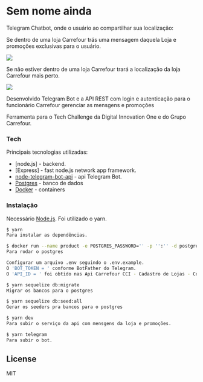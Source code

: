 

# Sem nome ainda

Telegram Chatbot, onde o usuário ao compartilhar sua localização:


Se dentro de uma loja Carrefour trás uma mensagem daquela Loja e promoções exclusivas para o usuário.

![](https://media.giphy.com/media/J5pz2cuqRiPQe1etRr/giphy.gif)


Se não estiver dentro de uma loja Carrefour trará a localização da loja Carrefour mais perto.

![](https://media.giphy.com/media/S7DiqHQGNI44h7zkwI/giphy.gif)



Desenvolvido Telegram Bot e a API REST com login e autenticação para o funcionário Carrefour gerenciar as mensgens e promoções

Ferramenta para o Tech Challenge da Digital Innovation One e do Grupo Carrefour. 

### Tech

Principais tecnologias utilizadas:

* [node.js] - backend.
* [Express] - fast node.js network app framework.
* [node-telegram-bot-api](https://www.npmjs.com/package/node-telegram-bot-api) -  api Telegram Bot.
* [Postgres](https://www.postgresql.org) - banco de dados
* [Docker](www.docker.com) - containers

### Instalação

Necessário [Node.js](https://nodejs.org/). Foi utilizado o yarn.
```sh
$ yarn
Para instalar as dependências.
```

```sh
$ docker run --name product -e POSTGRES_PASSWORD='' -p '':'' -d postgres
Para rodar o postgres
```

```sh
Configurar um arquivo .env seguindo o .env.example.
O 'BOT_TOKEN = ' conforme BotFather do Telegram.
O 'API_ID = ' foi obtido nas Api Carrefour CCI - Cadastro de Lojas - Complemento.
```

```sh
$ yarn sequelize db:migrate 
Migrar os bancos para o postgres
```

```sh
$ yarn sequelize db:seed:all  
Gerar os seeders pra bancos para o postgres
```

```sh
$ yarn dev
Para subir o serviço da api com mensgens da loja e promoções.
```

```sh
$ yarn telegram
Para subir o bot.
```

License
----

MIT


